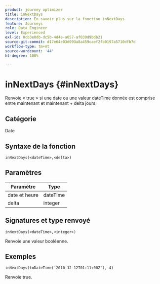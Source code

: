 ```yaml
---
product: journey optimizer
title: inNextDays
description: En savoir plus sur la fonction inNextDays
feature: Journeys
role: Data Engineer
level: Experienced
exl-id: 0cb3e0db-dc5b-4d4e-a057-af030d9bdb21
source-git-commit: d17e64e03d093a8a459caef2fb0197a5710dfb7d
workflow-type: tm+mt
source-wordcount: '44'
ht-degree: 100%

---
```


# inNextDays {#inNextDays}

Renvoie « true » si une date ou une valeur dateTime donnée est comprise entre maintenant et maintenant + delta jours.

## Catégorie

Date

## Syntaxe de la fonction

`inNextDays(<dateTime>,<delta>)`

## Paramètres

| Paramètre | Type |
|-----------|------------------|
| date et heure | dateTime |
| delta | integer |

## Signatures et type renvoyé

`inNextDays(<dateTime>,<integer>)`

Renvoie une valeur booléenne.

## Exemples

`inNextDays(toDateTime('2010-12-12T01:11:00Z'), 4)`

Renvoie true.
